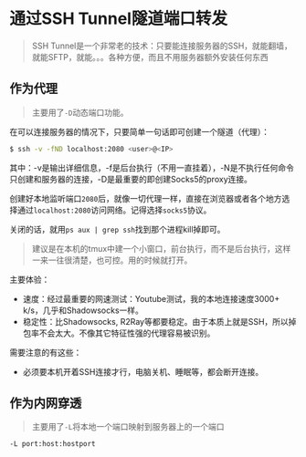 # 通过SSH Tunnel隧道端口转发

> SSH Tunnel是一个非常老的技术：只要能连接服务器的SSH，就能翻墙，就能SFTP，就能。。。各种方便，而且不用服务器额外安装任何东西

## 作为代理
> 主要用了`-D`动态端口功能。

在可以连接服务器的情况下，只要简单一句话即可创建一个隧道（代理）：
```sh
$ ssh -v -fND localhost:2080 <user>@<IP>
```
其中：-v是输出详细信息，-f是后台执行（不用一直挂着），-N是不执行任何命令只创建和服务器的连接，-D是最重要的即创建Socks5的proxy连接。

创建好本地监听端口`2080`后，就像一切代理一样，直接在浏览器或者各个地方选择通过`localhost:2080`访问网络。记得选择`socks5`协议。

关闭的话，就用`ps aux | grep ssh`找到那个进程kill掉即可。

> 建议是在本机的tmux中建一个小窗口，前台执行，而不是后台执行，这样一来一往很清楚，也可控。用的时候就打开。


主要体验：
- 速度：经过最重要的网速测试：Youtube测试，我的本地连接速度3000+ k/s，几乎和Shadowsocks一样。
- 稳定性：比Shadowsocks, R2Ray等都要稳定。由于本质上就是SSH，所以掉包率不会太大。不像其它特征性强的代理容易被识别。

需要注意的有这些：
- 必须要本机开着SSH连接才行，电脑关机、睡眠等，都会断开连接。

## 作为内网穿透
> 主要用了`-L`将本地一个端口映射到服务器上的一个端口

```
-L port:host:hostport    
```
